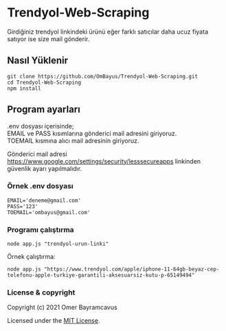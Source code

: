 # Trendyol-Web-Scraping
Girdiğiniz trendyol linkindeki ürünü eğer farklı satıcılar daha ucuz fiyata satıyor ise size mail gönderir.

## Nasıl Yüklenir
````
git clone https://github.com/OmBayus/Trendyol-Web-Scraping.git
cd Trendyol-Web-Scraping
npm install
````

## Program ayarları
.env dosyası içerisinde; <br/>
EMAIL ve PASS kısımlarına gönderici mail adresini giriyoruz.<br/>
TOEMAIL kısmına alıcı mail adresinin giriyoruz.

Gönderici mail adresi https://www.google.com/settings/security/lesssecureapps linkinden güvenlik ayarı yapılmalıdır.

### Örnek .env dosyası
````
EMAIL='deneme@gmail.com'
PASS='123'
TOEMAIL='ombayus@gmail.com'
````

### Programı çalıştırma
````
node app.js "trendyol-urun-linki"
````
Örnek çalıştırma:

````
node app.js "https://www.trendyol.com/apple/iphone-11-64gb-beyaz-cep-telefonu-apple-turkiye-garantili-aksesuarsiz-kutu-p-65149494"
````

### License & copyright

Copyright (c) 2021 Omer Bayramcavus

Licensed under the [MIT License](LICENSE).
